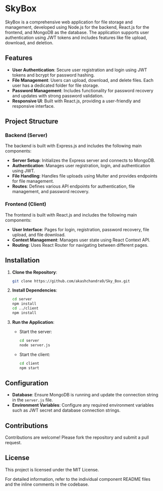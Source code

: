 # SkyBox

SkyBox is a comprehensive web application for file storage and management, developed using Node.js for the backend, React.js for the frontend, and MongoDB as the database. The application supports user authentication using JWT tokens and includes features like file upload, download, and deletion.

## Features

- **User Authentication**: Secure user registration and login using JWT tokens and bcrypt for password hashing.
- **File Management**: Users can upload, download, and delete files. Each user has a dedicated folder for file storage.
- **Password Management**: Includes functionality for password recovery and updates with strong password validation.
- **Responsive UI**: Built with React.js, providing a user-friendly and responsive interface.

## Project Structure

### Backend (Server)

The backend is built with Express.js and includes the following main components:

- **Server Setup**: Initializes the Express server and connects to MongoDB.
- **Authentication**: Manages user registration, login, and authentication using JWT.
- **File Handling**: Handles file uploads using Multer and provides endpoints for file management.
- **Routes**: Defines various API endpoints for authentication, file management, and password recovery.

### Frontend (Client)

The frontend is built with React.js and includes the following main components:

- **User Interface**: Pages for login, registration, password recovery, file upload, and file download.
- **Context Management**: Manages user state using React Context API.
- **Routing**: Uses React Router for navigating between different pages.

## Installation

1. **Clone the Repository**:
    ```sh
    git clone https://github.com/akashchandra9/Sky_Box.git
    ```

2. **Install Dependencies**:
    ```sh
    cd server
    npm install
    cd ../client
    npm install
    ```

3. **Run the Application**:
    - Start the server:
        ```sh
        cd server
        node server.js
        ```
    - Start the client:
        ```sh
        cd client
        npm start
        ```

## Configuration

- **Database**: Ensure MongoDB is running and update the connection string in the `server.js` file.
- **Environment Variables**: Configure any required environment variables such as JWT secret and database connection strings.

## Contributions

Contributions are welcome! Please fork the repository and submit a pull request.

## License

This project is licensed under the MIT License. 

For detailed information, refer to the individual component README files and the inline comments in the codebase.
